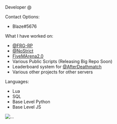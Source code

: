 Developer @ 

Contact Options:

* Blaze#5676

What I have worked on:

* [@FRG-RP](https://github.com/FRG-RP)
* [@NoStrict](https://discord.com/invite/NoStrict)
* [FiveMArena2.0](https://discord.com/invite/fivemarena)
* Various Public Scripts (Releasing Big Repo Soon)
* Leaderboard system for [@AfterDeathmatch](https://github.com/AfterDeathmatch)
* Various other projects for other servers

Languages:

* Lua
* SQL
* Base Level Python
* Base Level JS

![...](https://github-readme-stats.vercel.app/api?username=1Blaze&show_icons=true&theme=radical&show&count_private=true&hide=prs)
